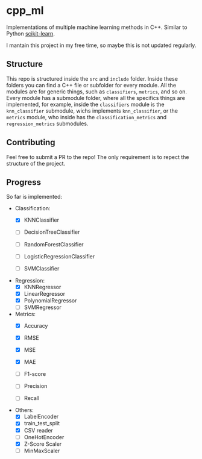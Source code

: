 # cpp_ml

Implementations of multiple machine learning methods in C++. Similar to Python [scikit-learn](https://scikit-learn.org/).

I mantain this project in my free time, so maybe this is not updated regularly.

## Structure

This repo is structured inside the `src` and `include` folder. Inside these folders you can find a C++ file or subfolder for every module. All the modules are for generic things, such as `classifiers`, `metrics`, and so on. Every module has a submodule folder, where all the specifics things are implemented, for example, inside the `classifiers` module is the `knn_classifier` submodule, wichs implements `knn_classifier`, or the `metrics` module, who inside has the `classification_metrics` and `regression_metrics` submodules.


## Contributing

Feel free to submit a PR to the repo! The only requirement is to repect the structure of the project.

## Progress

So far is implemented:

- Classification:
  * [x] KNNClassifier
  * [ ] DecisionTreeClassifier
  * [ ] RandomForestClassifier
  * [ ] LogisticRegressionClassifier
  * [ ] SVMClassifier


- Regression:
  * [x] KNNRegressor
  * [x] LinearRegressor
  * [x] PolynomialRegressor
  * [ ] SVMRegressor

- Metrics:
  * [x] Accuracy
  * [x] RMSE
  * [x] MSE
  * [x] MAE
  * [ ] F1-score
  * [ ] Precision
  * [ ] Recall


- Others:
  * [x] LabelEncoder
  * [x] train_test_split
  * [x] CSV reader
  * [ ] OneHotEncoder
  * [x] Z-Score Scaler
  * [ ] MinMaxScaler

